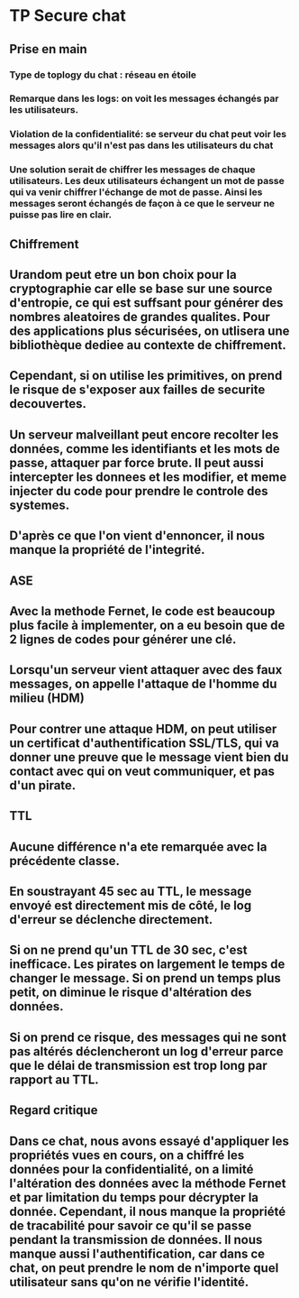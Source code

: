 # TP Secure chat

## Prise en main

### Type de toplogy du chat : réseau en étoile
### Remarque dans les logs: on voit les messages échangés par les utilisateurs.
### Violation de la confidentialité: se serveur du chat peut voir les messages alors qu'il n'est pas dans les utilisateurs du chat
### Une solution serait de chiffrer les messages de chaque utilisateurs. Les deux utilisateurs échangent un mot de passe qui va venir chiffrer l'échange de mot de passe. Ainsi les messages seront échangés de façon à ce que le serveur ne puisse pas lire en clair.

## Chiffrement
## Urandom peut etre un bon choix pour la cryptographie car elle se base sur une source d'entropie, ce qui est suffsant pour générer des nombres aleatoires de grandes qualites. Pour des applications plus sécurisées, on utlisera une bibliothèque dediee au contexte de chiffrement.
## Cependant, si on utilise les primitives, on prend le risque de s'exposer aux failles de securite decouvertes.
## Un serveur malveillant peut encore recolter les données, comme les identifiants et les mots de passe, attaquer par force brute. Il peut aussi intercepter les donnees et les modifier, et meme injecter du code pour prendre le controle des systemes.
## D'après ce que l'on vient d'ennoncer, il nous manque la propriété de l'integrité.

## ASE 
## Avec la methode Fernet, le code est beaucoup plus facile à implementer, on a eu besoin que de 2 lignes de codes pour générer une clé.
## Lorsqu'un serveur vient attaquer avec des faux messages, on appelle l'attaque de  l'homme du milieu (HDM)
## Pour contrer une attaque HDM, on peut utiliser un certificat d'authentification SSL/TLS, qui va donner une preuve que le message vient bien du contact avec qui on veut communiquer, et pas d'un pirate.

## TTL
## Aucune différence n'a ete remarquée avec la précédente classe.
## En soustrayant 45 sec au TTL, le message envoyé est directement mis de côté, le log d'erreur se déclenche directement.
## Si on ne prend qu'un TTL de 30 sec, c'est inefficace. Les pirates on largement le temps de changer le message. Si on prend un temps plus petit, on diminue le risque d'altération des données. 
## Si on prend ce risque, des messages qui ne sont pas altérés déclencheront un log d'erreur parce que le délai de transmission est trop long par rapport au TTL.

## Regard critique
## Dans ce chat, nous avons essayé d'appliquer les propriétés vues en cours, on a chiffré les données pour la confidentialité, on a limité l'altération des données avec la méthode Fernet et par limitation du temps pour décrypter la donnée. Cependant, il nous manque la propriété de tracabilité pour savoir ce qu'il se passe pendant la transmission de données. Il nous manque aussi l'authentification, car dans ce chat, on peut prendre le nom de n'importe quel utilisateur sans qu'on ne vérifie l'identité.
